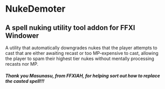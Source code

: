 NukeDemoter
===========
A spell nuking utility tool addon for FFXI Windower
---------------------------------------------------

A utility that automatically downgrades nukes that the player attempts to cast that are either awaiting recast or too MP-expensive to cast, allowing the player to spam their highest tier nukes without mentally processing recasts nor MP.

##### Thank you Masunasu, from FFXIAH, for helping sort out how to replace the casted spell!!!